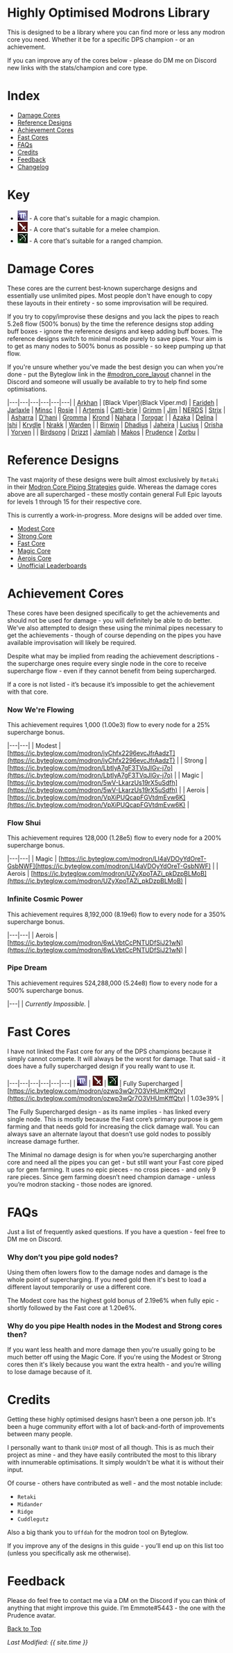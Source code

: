 # Highly Optimised Modrons Library

This is designed to be a library where you can find more or less any modron core you need. Whether it be for a specific DPS champion - or an achievement.

If you can improve any of the cores below - please do DM me on Discord new links with the stats/champion and core type.

# Index
* [Damage Cores](#damage-cores)
* [Reference Designs](#reference-designs)
* [Achievement Cores](#achievement-cores)
* [Fast Cores](#fast-cores)
* [FAQs](#faqs)
* [Credits](#credits)
* [Feedback](#feedback)
* [Changelog](https://github.com/Emmotes/ic_modron_library/commits/main)

# Key
* ![Magic Icon](images\magic.png) - A core that's suitable for a magic champion.
* ![Melee Icon](images\melee.png) - A core that's suitable for a melee champion.
* ![Ranged Icon](images\ranged.png) - A core that's suitable for a ranged champion.

# Damage Cores

These cores are the current best-known supercharge designs and essentially use unlimited pipes. Most people don't have enough to copy these layouts in their entirety - so some improvisation will be required.

If you try to copy/improvise these designs and you lack the pipes to reach 5.2e8 flow (500% bonus) by the time the reference designs stop adding buff boxes - ignore the reference designs and keep adding buff boxes. The reference designs switch to minimal mode purely to save pipes. Your aim is to get as many nodes to 500% bonus as possible - so keep pumping up that flow.

If you're unsure whether you've made the best design you can when you're done - put the Byteglow link in the [#modron_core_layout](https://discord.com/channels/357247482247380994/733401533579788397) channel in the Discord and someone will usually be available to try to help find some optimisations.

|---|---|---|---|---|---|
| [Arkhan](Arkhan.md) | [Black Viper](Black Viper.md) | [Farideh](Farideh.md) | [Jarlaxle](Jarlaxle.md) | [Minsc](Minsc.md) | [Rosie](Rosie.md) |
| [Artemis](Artemis.md) | [Catti-brie](Catti-brie.md) | [Grimm](Grimm.md) | [Jim](Jim.md) | [NERDS](NERDS.md) | [Strix](Strix.md) |
| [Asharra](Asharra.md) | [D'hani](D'hani.md) | [Gromma](Gromma.md) | [Krond](Krond.md) | [Nahara](Nahara.md) | [Torogar](Torogar.md) |
| [Azaka](Azaka.md) | [Delina](Delina.md) | [Ishi](Ishi.md) | [Krydle](Krydle.md) | [Nrakk](Nrakk.md) | [Warden](Warden.md) |
| [Binwin](Binwin.md) | [Dhadius](Dhadius.md) | [Jaheira](Jaheira.md) | [Lucius](Lucius.md) | [Orisha](Orisha.md) | [Yorven](Yorven.md) |
| [Birdsong](Birdsong.md) | [Drizzt](Drizzt.md) | [Jamilah](Jamilah.md) | [Makos](Makos.md) | [Prudence](Prudence.md) | [Zorbu](Zorbu.md) |

# Reference Designs

The vast majority of these designs were built almost exclusively by `Retaki` in their [Modron Core Piping Strategies](https://docs.google.com/document/d/1jGg5cZHENV1Dbrp-n2EeM_gNxuYJxRrvHlv4gE2pKQw/) guide. Whereas the damage cores above are all supercharged - these mostly contain general Full Epic layouts for levels 1 through 15 for their respective core.

This is currently a work-in-progress. More designs will be added over time.

* [Modest Core](ref_modest.md)
* [Strong Core](ref_strong.md)
* [Fast Core](ref_fast.md)
* [Magic Core](ref_magic.md)
* [Aerois Core](ref_aerois.md)
* [Unofficial Leaderboards](ref_leaderboards.md)

# Achievement Cores

These cores have been designed specifically to get the achievements and should not be used for damage - you will definitely be able to do better. We've also attempted to design these using the minimal pipes necessary to get the achievements - though of course depending on the pipes you have available improvisation will likely be required.

Despite what may be implied from reading the achievement descriptions - the supercharge ones require every single node in the core to receive supercharge flow - even if they cannot benefit from being supercharged.

If a core is not listed - it’s because it’s impossible to get the achievement with that core.

### Now We're Flowing

This achievement requires 1,000 (1.00e3) flow to every node for a 25% supercharge bonus.

|---|---|
| Modest | [https://ic.byteglow.com/modron/iyChfx2296evcJfrAadzT](https://ic.byteglow.com/modron/iyChfx2296evcJfrAadzT) |
| Strong | [https://ic.byteglow.com/modron/LbtIyA7gF3TVqJlGv-j7o](https://ic.byteglow.com/modron/LbtIyA7gF3TVqJlGv-j7o) |
| Magic | [https://ic.byteglow.com/modron/5wV-LkarzUs19rX5uSdfh](https://ic.byteglow.com/modron/5wV-LkarzUs19rX5uSdfh) |
| Aerois | [https://ic.byteglow.com/modron/VpXiPUQcapFGVtdmEvw6K](https://ic.byteglow.com/modron/VpXiPUQcapFGVtdmEvw6K) |

### Flow Shui

This achievement requires 128,000 (1.28e5) flow to every node for a 200% supercharge bonus.

|---|---|
| Magic | [https://ic.byteglow.com/modron/LI4aVDOyYdOreT-GsbNWF](https://ic.byteglow.com/modron/LI4aVDOyYdOreT-GsbNWF) |
| Aerois | [https://ic.byteglow.com/modron/UZyXpoTAZi_pkDzpBLMoB](https://ic.byteglow.com/modron/UZyXpoTAZi_pkDzpBLMoB) |

### Infinite Cosmic Power

This achievement requires 8,192,000 (8.19e6) flow to every node for a 350% supercharge bonus.

|---|---|
| Aerois | [https://ic.byteglow.com/modron/6wLVbtCcPNTUDfSiJ21wN](https://ic.byteglow.com/modron/6wLVbtCcPNTUDfSiJ21wN) |

### Pipe Dream

This achievement requires 524,288,000 (5.24e8) flow to every node for a 500% supercharge bonus.

|---|
| *Currently Impossible.* |


# Fast Cores

I have not linked the Fast core for any of the DPS champions because it simply cannot compete. It will always be the worst for damage. That said - it does have a fully supercharged design if you really want to use it.

|---|---|---|---|---|---|
| ![Magic Icon](images\magic.png) | ![Melee Icon](images\melee.png) | ![Ranged Icon](images\ranged.png) | Fully Supercharged | [https://ic.byteglow.com/modron/ozwp3wQr7O3VHUmKffQtv](https://ic.byteglow.com/modron/ozwp3wQr7O3VHUmKffQtv) | 1.03e39% |

The Fully Supercharged design - as its name implies - has linked every single node. This is mostly because the Fast core’s primary purpose is gem farming and that needs gold for increasing the click damage wall. You can always save an alternate layout that doesn’t use gold nodes to possibly increase damage further.

The Minimal no damage design is for when you’re supercharging another core and need all the pipes you can get - but still want your Fast core piped up for gem farming. It uses no epic pieces - no cross pieces - and only 9 rare pieces. Since gem farming doesn’t need champion damage - unless you’re modron stacking - those nodes are ignored.

# FAQs

Just a list of frequently asked questions. If you have a question - feel free to DM me on Discord.

### Why don’t you pipe gold nodes?

Using them often lowers flow to the damage nodes and damage is the whole point of supercharging. If you need gold then it's best to load a different layout temporarily or use a different core.

The Modest core has the highest gold bonus of 2.19e6% when fully epic - shortly followed by the Fast core at 1.20e6%.

### Why do you pipe Health nodes in the Modest and Strong cores then?

If you want less health and more damage then you're usually going to be much better off using the Magic Core. If you're using the Modest or Strong cores then it's likely because you want the extra health - and you’re willing to lose damage because of it.

# Credits

Getting these highly optimised designs hasn’t been a one person job. It's been a huge community effort with a lot of back-and-forth of improvements between many people.

I personally want to thank `UniQP` most of all though. This is as much their project as mine - and they have easily contributed the most to this library with innumerable optimisations. It simply wouldn't be what it is without their input.

Of course - others have contributed as well - and the most notable include:
* `Retaki`
* `Midander`
* `Ridge`
* `Cuddlegutz`

Also a big thank you to `Uffdah` for the modron tool on Byteglow.

If you improve any of the designs in this guide - you’ll end up on this list too (unless you specifically ask me otherwise).

# Feedback

Please do feel free to contact me via a DM on the Discord if you can think of anything that might improve this guide. I’m Emmote#5443 - the one with the Prudence avatar.

[Back to Top](#top)

*Last Modified: {{ site.time }}*